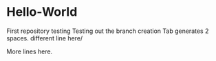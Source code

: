 # Hello-World
First repository testing
Testing out the branch creation
  Tab generates 2 spaces.
different line here/


More lines here.
